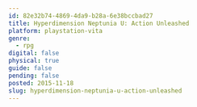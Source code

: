 ```yaml
---
id: 82e32b74-4869-4da9-b28a-6e38bccbad27
title: Hyperdimension Neptunia U: Action Unleashed
platform: playstation-vita
genre:
  - rpg
digital: false
physical: true
guide: false
pending: false
posted: 2015-11-18
slug: hyperdimension-neptunia-u-action-unleashed
---
```

